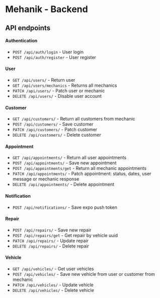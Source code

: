 # Mehanik - Backend

## API endpoints

#### Authentication

- `POST /api/auth/login` - User login
- `POST /api/auth/register` - User register

#### User

- `GET /api/users/` - Return user
- `GET /api/users/mechanics` - Returns all mechanics
- `PATCH /api/users/` - Patch user or mechanic
- `DELETE /api/users/` - Disable user account

#### Customer

- `GET /api/customers/` - Return all customers from mechanic
- `POST /api/customers/` - Save customer
- `PATCH /api/customers/` - Patch customer
- `DELETE /api/customers/` - Delete customer

#### Appointment

- `GET /api/appointments/` - Return all user appointments
- `POST /api/appointments/` - Save new appointment
- `POST /api/appointments/get` - Return all mechanic appointments
- `PATCH /api/appointments/` - Patch appointment: status, dates, user message or mechanic response
- `DELETE /api/appointments/` - Delete appointment

#### Notification

- `POST /api/notifications/` - Save expo push token

#### Repair

- `POST /api/repairs/` - Save new repair
- `POST /api/repairs/get` - Get repair by vehicle uuid
- `PATCH /api/repairs/` - Update repair
- `DELETE /api/repairs/` - Delete repair

#### Vehicle

- `GET /api/vehicles/` - Get user vehicles
- `POST /api/vehicles/` - Save new vehicle from user or customer from mechanic
- `PATCH /api/vehicles/` - Update vehicle
- `DELETE /api/vehicles/` - Delete vehicle
